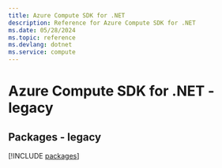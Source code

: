 ```yaml
---
title: Azure Compute SDK for .NET
description: Reference for Azure Compute SDK for .NET
ms.date: 05/28/2024
ms.topic: reference
ms.devlang: dotnet
ms.service: compute
---
```

# Azure Compute SDK for .NET - legacy
## Packages - legacy
[!INCLUDE [packages](compute-index.md)]
